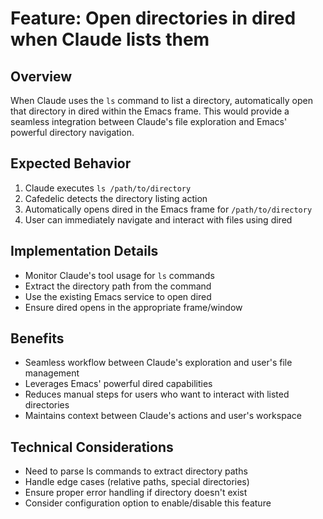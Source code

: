# Feature: Open directories in dired when Claude lists them

## Overview
When Claude uses the `ls` command to list a directory, automatically open that directory in dired within the Emacs frame. This would provide a seamless integration between Claude's file exploration and Emacs' powerful directory navigation.

## Expected Behavior
1. Claude executes `ls /path/to/directory`
2. Cafedelic detects the directory listing action
3. Automatically opens dired in the Emacs frame for `/path/to/directory`
4. User can immediately navigate and interact with files using dired

## Implementation Details
- Monitor Claude's tool usage for `ls` commands
- Extract the directory path from the command
- Use the existing Emacs service to open dired
- Ensure dired opens in the appropriate frame/window

## Benefits
- Seamless workflow between Claude's exploration and user's file management
- Leverages Emacs' powerful dired capabilities
- Reduces manual steps for users who want to interact with listed directories
- Maintains context between Claude's actions and user's workspace

## Technical Considerations
- Need to parse ls commands to extract directory paths
- Handle edge cases (relative paths, special directories)
- Ensure proper error handling if directory doesn't exist
- Consider configuration option to enable/disable this feature